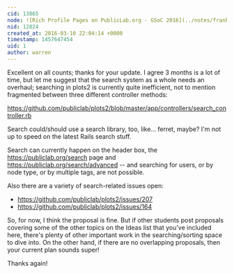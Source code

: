 ```yaml
---
cid: 13865
node: ![Rich Profile Pages on PublicLab.org - GSoC 2016](../notes/franktank/03-10-2016/improving-user-experience-on-public-lab)
nid: 12824
created_at: 2016-03-10 22:04:14 +0000
timestamp: 1457647454
uid: 1
author: warren
---
```


Excellent on all counts; thanks for your update. I agree 3 months is a lot of time, but let me suggest that the search system as a whole needs an overhaul; searching in plots2 is currently quite inefficient, not to mention fragmented between three different controller methods: 

https://github.com/publiclab/plots2/blob/master/app/controllers/search_controller.rb

Search could/should use a search library, too, like... ferret, maybe? I'm not up to speed on the latest Rails search stuff. 

Search can currently happen on the header box, the https://publiclab.org/search page and https://publiclab.org/search/advanced -- and searching for users, or by node type, or by multiple tags, are not possible. 

Also there are a variety of search-related issues open:

* https://github.com/publiclab/plots2/issues/207
* https://github.com/publiclab/plots2/issues/164

So, for now, I think the proposal is fine. But if other students post proposals covering some of the other topics on the Ideas list that you've included here, there's plenty of other important work in the searching/sorting space to dive into. On the other hand, if there are no overlapping proposals, then your current plan sounds super!

Thanks again!